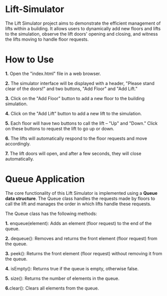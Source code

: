 # Lift-Simulator
The Lift Simulator project aims to demonstrate the efficient management of lifts within a building. It allows users to dynamically add new floors and lifts to the simulation, observe the lift doors' opening and closing, and witness the lifts moving to handle floor requests.

# How to Use
<b>1.</b> Open the "index.html" file in a web browser.

<b>2.</b> The simulator interface will be displayed with a header, "Please stand clear of the doors!" and two buttons, "Add Floor" and "Add Lift."

<b>3.</b> Click on the "Add Floor" button to add a new floor to the building simulation.

<b>4.</b> Click on the "Add Lift" button to add a new lift to the simulation.

<b>5.</b> Each floor will have two buttons to call the lift – "Up" and "Down." Click on these buttons to request the lift to go up or down.

<b>6.</b> The lifts will automatically respond to the floor requests and move accordingly.

<b>7.</b> The lift doors will open, and after a few seconds, they will close automatically.

# Queue Application
The core functionality of this Lift Simulator is implemented using a <b>Queue data structure</b>. The Queue class handles the requests made by floors to call the lift and manages the order in which lifts handle these requests.

The Queue class has the following methods:

<b>1.</b> enqueue(element): Adds an element (floor request) to the end of the queue.

<b>2.</b> dequeue(): Removes and returns the front element (floor request) from the queue.

<b>3.</b> peek(): Returns the front element (floor request) without removing it from the queue.

<b>4.</b> isEmpty(): Returns true if the queue is empty, otherwise false.

<b>5.</b> size(): Returns the number of elements in the queue.

<b>6.</b >clear(): Clears all elements from the queue.
